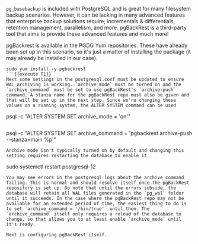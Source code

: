 `pg_basebackup` is included with PostgreSQL and is great for many filesystem backup scenarios. However, it can be lacking in many advanced features that enterprise backup solutions require; incrementals & differentials, retention management, parallelism, and more. pgBackRest is a third-party tool that aims to provide these advanced features and much more!

pgBackrest is available in the PGDG Yum repositories. These have already been set up in this scenario, so it's just a matter of installing the package (it may already be installed in our case).

```
sudo yum install -y pgbackrest
```{{execute T1}}
Next some settings in the postgresql.conf must be updated to ensure WAL archiving is working. `archive_mode` must be turned on and the `archive_command` must be set to use pgBackRest's `archive-push` command. A stanza name for the pgBackRest repo must also be given and that will be set up in the next step. Since we're changing these values on a running system, the ALTER SYSTEM command can be used
```
psql -c "ALTER SYSTEM SET archive_mode = 'on'"
```{{execute T1}}
```
psql -c "ALTER SYSTEM SET archive_command = 'pgbackrest archive-push --stanza=main %p'"
```{{execute T1}}
Archive mode isn't typically turned on by default and changing this setting requires restarting the database to enable it
```
sudo systemctl restart postgresql-12
```{{execute T1}}
You may see errors in the postgresql logs about the archive_command failing. This is normal and should resolve itself once the pgBackRest repository is set up. Do note that until the errors subside, the database will retain all WAL files generated in the `pg_wal` folder until it succeeds. In the case where the pgBackRest repo may not be available for an extended period of time, the easiest thing to do is to set `archive_command = '/bin/true'` until then. The `archive_command` itself only requires a reload of the database to change, so that allows you to at least enable `archive_mode` until it's ready.

Next is configuring pgBackRest itself.
